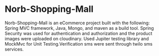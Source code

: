 # Norb-Shopping-Mall
Norb-Shopping-Mall is an eCommerce project built with the following: Spring MVC framework, Java, Mongo, and maven as a build tool. Spring Security was used for authentication and authorization and the product images were uploaded on cloudinary. Used Jupiter testing library and MockMvc for Unit Testing.Verification sms were sent through twilo sms services.
